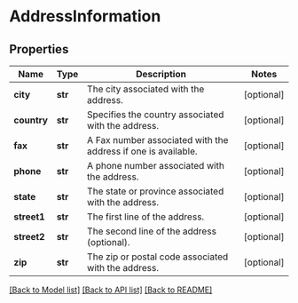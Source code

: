 # AddressInformation

## Properties
Name | Type | Description | Notes
------------ | ------------- | ------------- | -------------
**city** | **str** | The city associated with the address. | [optional] 
**country** | **str** | Specifies the country associated with the address. | [optional] 
**fax** | **str** | A Fax number associated with the address if one is available. | [optional] 
**phone** | **str** | A phone number associated with the address. | [optional] 
**state** | **str** | The state or province associated with the address. | [optional] 
**street1** | **str** | The first line of the address. | [optional] 
**street2** | **str** | The second line of the address (optional). | [optional] 
**zip** | **str** | The zip or postal code associated with the address. | [optional] 

[[Back to Model list]](../README.md#documentation-for-models) [[Back to API list]](../README.md#documentation-for-api-endpoints) [[Back to README]](../README.md)


